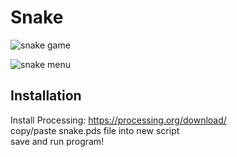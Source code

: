 # Snake

![snake game](https://github.com/PopeyedLocket/Snake/blob/master/images/snake_game.png?raw=true "Snake Game")

![snake menu](https://github.com/PopeyedLocket/Snake/blob/master/images/snake_menu.png?raw=true "Snake Menu")

## Installation

Install Processing: https://processing.org/download/ <br />
copy/paste snake.pds file into new script<br />
save and run program!
